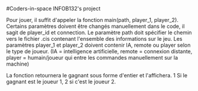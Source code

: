 #Coders-in-space
INFOB132's project

Pour jouer, il suffit d'appeler la fonction main(path, player_1, player_2).
Certains paramètres doivent être changés manuellement dans le code, il sagit de player_id et connection.
Le paramètre path doit spécifier le chemin vers le fichier .cis contenant l'ensemble des informations sur le jeu.
Les paramètres player_1 et player_2 doivent contenir IA, remote ou player selon le type de joueur.
(IA = intelligence artificielle, remote = connexion distante, player = humain/joueur qui entre les commandes manuellement sur la machine)

La fonction retournera le gagnant sous forme d'entier et l'affichera.
1 Si le gagnant est le joueur 1, 2 si c'est le joueur 2.
